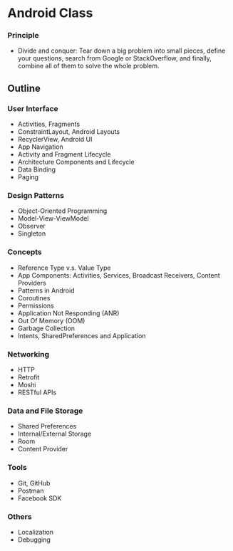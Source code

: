 # Android Class

### Principle

* Divide and conquer: Tear down a big problem into small pieces, define your questions, search from Google or StackOverflow, and finally, combine all of them to solve the whole problem.

## Outline

### User Interface
- Activities, Fragments
- ConstraintLayout, Android Layouts
- RecyclerView, Android UI
- App Navigation
- Activity and Fragment Lifecycle
- Architecture Components and Lifecycle
- Data Binding
- Paging

### Design Patterns
- Object-Oriented Programming
- Model-View-ViewModel
- Observer
- Singleton

### Concepts
- Reference Type v.s. Value Type
- App Components: Activities, Services, Broadcast Receivers, Content Providers
- Patterns in Android
- Coroutines
- Permissions
- Application Not Responding (ANR)
- Out Of Memory (OOM)
- Garbage Collection
- Intents, SharedPreferences and Application

### Networking
- HTTP
- Retrofit
- Moshi
- RESTful APIs

### Data and File Storage
- Shared Preferences
- Internal/External Storage
- Room
- Content Provider

### Tools
- Git, GitHub
- Postman
- Facebook SDK

### Others
- Localization
- Debugging
